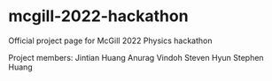 # mcgill-2022-hackathon

Official project page for McGill 2022 Physics hackathon

Project members:
  Jintian Huang
  Anurag Vindoh
  Steven Hyun
  Stephen Huang
